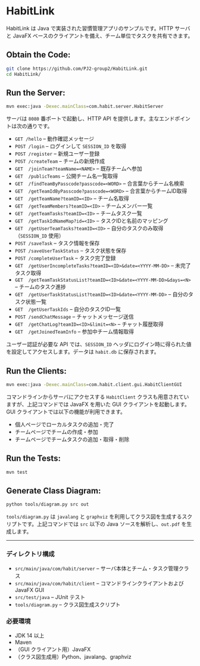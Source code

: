 # HabitLink

HabitLink は Java で実装された習慣管理アプリのサンプルです。HTTP サーバと JavaFX ベースのクライアントを備え、チーム単位でタスクを共有できます。

## Obtain the Code:

```bash
git clone https://github.com/PJ2-group2/HabitLink.git
cd HabitLink/
```

## Run the Server:

```bash
mvn exec:java -Dexec.mainClass=com.habit.server.HabitServer
```

サーバは `8080` 番ポートで起動し、HTTP API を提供します。主なエンドポイントは次の通りです。

- `GET /hello` – 動作確認メッセージ
- `POST /login` – ログインして `SESSION_ID` を取得
- `POST /register` – 新規ユーザー登録
- `POST /createTeam` – チームの新規作成
- `GET  /joinTeam?teamName=<NAME>` – 既存チームへ参加
- `GET  /publicTeams` – 公開チーム名一覧取得
- `GET  /findTeamByPasscode?passcode=<WORD>` – 合言葉からチーム名検索
- `GET  /getTeamIdByPasscode?passcode=<WORD>` – 合言葉からチームID取得
- `GET  /getTeamName?teamID=<ID>` – チーム名取得
- `GET  /getTeamMembers?teamID=<ID>` – チームメンバー一覧
- `GET  /getTeamTasks?teamID=<ID>` – チームタスク一覧
- `GET  /getTaskIdNameMap?id=<ID>` – タスクIDと名前のマッピング
- `GET  /getUserTeamTasks?teamID=<ID>` – 自分のタスクのみ取得（`SESSION_ID` 使用）
- `POST /saveTask` – タスク情報を保存
- `POST /saveUserTaskStatus` – タスク状態を保存
- `POST /completeUserTask` – タスク完了登録
- `GET  /getUserIncompleteTasks?teamID=<ID>&date=<YYYY-MM-DD>` – 未完了タスク取得
- `GET  /getTeamTaskStatusList?teamID=<ID>&date=<YYYY-MM-DD>&days=<N>` – チームのタスク進捗
- `GET  /getUserTaskStatusList?teamID=<ID>&date=<YYYY-MM-DD>` – 自分のタスク状態一覧
- `GET  /getUserTaskIds` – 自分のタスクID一覧
- `POST /sendChatMessage` – チャットメッセージ送信
- `GET  /getChatLog?teamID=<ID>&limit=<N>` – チャット履歴取得
- `GET  /getJoinedTeamInfo` – 参加中チーム情報取得

ユーザー認証が必要な API では、`SESSION_ID` ヘッダにログイン時に得られた値を設定してアクセスします。データは `habit.db` に保存されます。


## Run the Clients:

```bash
mvn exec:java -Dexec.mainClass=com.habit.client.gui.HabitClientGUI
```

コマンドラインからサーバにアクセスする `HabitClient` クラスも用意されていますが、上記コマンドでは JavaFX を用いた GUI クライアントを起動します。GUI クライアントでは以下の機能が利用できます。

- 個人ページでローカルタスクの追加・完了
- チームページでチームの作成・参加
- チームページでチームタスクの追加・取得・削除

## Run the Tests:

```bash
mvn test
```


## Generate Class Diagram:

```bash
python tools/diagram.py src out
```

`tools/diagram.py` は `javalang` と `graphviz` を利用してクラス図を生成するスクリプトです。上記コマンドでは `src` 以下の Java ソースを解析し、`out.pdf` を生成します。

---

### ディレクトリ構成

- `src/main/java/com/habit/server` – サーバ本体とチーム・タスク管理クラス
- `src/main/java/com/habit/client` – コマンドラインクライアントおよび JavaFX GUI
- `src/test/java` – JUnit テスト
- `tools/diagram.py` – クラス図生成スクリプト

### 必要環境

- JDK 14 以上
- Maven
- （GUI クライアント用）JavaFX
- （クラス図生成用）Python、javalang、graphviz

